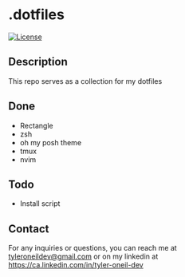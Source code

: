 # .dotfiles

[![License](https://img.shields.io/badge/License-MIT-blue.svg)](https://opensource.org/licenses/MIT)

## Description

This repo serves as a collection for my dotfiles

## Done

- Rectangle
- zsh
- oh my posh theme
- tmux
- nvim

## Todo

- Install script

## Contact

For any inquiries or questions, you can reach me at tyleroneildev@gmail.com
or on my linkedin at https://ca.linkedin.com/in/tyler-oneil-dev

